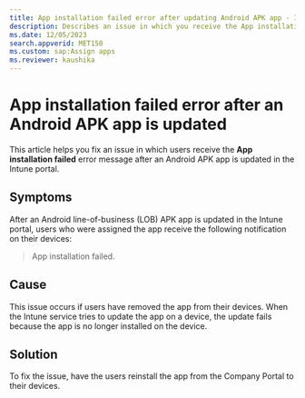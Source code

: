 ```yaml
---
title: App installation failed error after updating Android APK app - Intune
description: Describes an issue in which you receive the App installation failed error message after an Android APK app is updated in the Intune portal. This issue occurs if you have removed the app from the device.
ms.date: 12/05/2023
search.appverid: MET150
ms.custom: sap:Assign apps
ms.reviewer: kaushika
---
```

# App installation failed error after an Android APK app is updated

This article helps you fix an issue in which users receive the **App installation failed** error message after an Android APK app is updated in the Intune portal.

## Symptoms

After an Android line-of-business (LOB) APK app is updated in the Intune portal, users who were assigned the app receive the following notification on their devices:

> App installation failed.

## Cause

This issue occurs if users have removed the app from their devices. When the Intune service tries to update the app on a device, the update fails because the app is no longer installed on the device.

## Solution

To fix the issue, have the users reinstall the app from the Company Portal to their devices.

